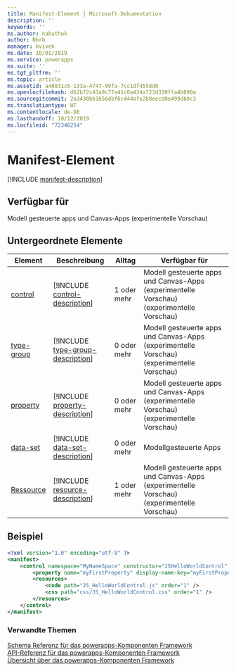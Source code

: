 ```yaml
---
title: Manifest-Element | Microsoft-Dokumentation
description: ''
keywords: ''
ms.author: nabuthuk
author: Nkrb
manager: kvivek
ms.date: 10/01/2019
ms.service: powerapps
ms.suite: ''
ms.tgt_pltfrm: ''
ms.topic: article
ms.assetid: a48831c6-133a-4747-99fa-7cc1df4558d0
ms.openlocfilehash: d62b72c43a9c77a41c0a434a723d330ffa4b890a
ms.sourcegitcommit: 2a3430bb1b56dbf6c444afe2b8eecd0e499db0c3
ms.translationtype: HT
ms.contentlocale: de-DE
ms.lasthandoff: 10/12/2019
ms.locfileid: "72346254"
---
```

# <a name="manifest-element"></a>Manifest-Element

[!INCLUDE [manifest-description](includes/manifest-description.md)]

## <a name="available-for"></a>Verfügbar für

Modell gesteuerte apps und Canvas-Apps (experimentelle Vorschau)

## <a name="child-elements"></a>Untergeordnete Elemente

|Element|Beschreibung|Alltag|Verfügbar für|
|--|--|--|-------|
|[control](control.md)|[!INCLUDE [control-description](includes/control-description.md)]|1 oder mehr|Modell gesteuerte apps und Canvas-Apps (experimentelle Vorschau) (experimentelle Vorschau)|
|[type-group](type-group.md)|[!INCLUDE [type-group-description](includes/type-group-description.md)]|0 oder mehr|Modell gesteuerte apps und Canvas-Apps (experimentelle Vorschau) (experimentelle Vorschau)|
|[property](property.md)|[!INCLUDE [property-description](includes/property-description.md)]|0 oder mehr|Modell gesteuerte apps und Canvas-Apps (experimentelle Vorschau) (experimentelle Vorschau)|
|[data-set](data-set.md)|[!INCLUDE [data-set-description](includes/data-set-description.md)]|0 oder mehr|Modellgesteuerte Apps|
|[Ressource](resources.md)|[!INCLUDE [resource-description](includes/resources-description.md)]|1 oder mehr|Modell gesteuerte apps und Canvas-Apps (experimentelle Vorschau) (experimentelle Vorschau)|

## <a name="example"></a>Beispiel

```xml
<?xml version="1.0" encoding="utf-8" ?>
<manifest>
    <control namespace="MyNameSpace" constructor="JSHelloWorldControl" version="1.0.0" display-name-key="JS_HelloWorldControl_Display_Key" description-key="JS_HelloWorldControl_Desc_Key" control-type="standard">
        <property name="myFirstProperty" display-name-key="myFirstProperty_Display_Key" description-key="myFirstProperty_Desc_Key" of-type="SingleLine.Text" usage="bound" required="true" />
        <resources>
            <code path="JS_HelloWorldControl.js" order="1" />
            <css path="css/JS_HelloWorldControl.css" order="1" />
        </resources>
    </control>
</manifest>
```

### <a name="related-topics"></a>Verwandte Themen

[Schema Referenz für das powerapps-Komponenten Framework](index.md)<br/>
[API-Referenz für das powerapps-Komponenten Framework](../reference/index.md)<br/>
[Übersicht über das powerapps-Komponenten Framework](../overview.md)
